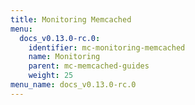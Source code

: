 ```yaml
---
title: Monitoring Memcached
menu:
  docs_v0.13.0-rc.0:
    identifier: mc-monitoring-memcached
    name: Monitoring
    parent: mc-memcached-guides
    weight: 25
menu_name: docs_v0.13.0-rc.0
---
```

